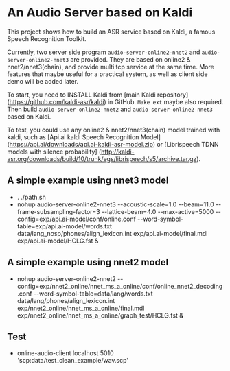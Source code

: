 
An Audio Server based on Kaldi
================================

This project shows how to build an ASR service based on Kaldi, a famous Speech Recognition Toolkit.

Currently, two server side program `audio-server-online2-nnet2` and `audio-server-online2-nnet3` are provided. 
They are based on online2 & nnet2/nnet3(chain), and provide multi tcp service at the same time. 
More features that maybe useful for a practical system, as well as client side demo will be added later.

To start, you need to INSTALL Kaldi from [main Kaldi repository] (https://github.com/kaldi-asr/kaldi) in GitHub. 
`Make ext` maybe also required. Then build `audio-server-online2-nnet2` and `audio-server-online2-nnet3` based on Kaldi.

To test, you could use any online2 & nnet2/nnet3(chain) model trained with kaldi, such as [Api.ai kaldi Speech Recognition Model] (https://api.ai/downloads/api.ai-kaldi-asr-model.zip) or [Librispeech TDNN models with silence probability] (http://kaldi-asr.org/downloads/build/10/trunk/egs/librispeech/s5/archive.tar.gz).


A simple example using nnet3 model
------------------
- . ./path.sh
- nohup audio-server-online2-nnet3 --acoustic-scale=1.0 --beam=11.0 --frame-subsampling-factor=3 --lattice-beam=4.0 --max-active=5000 --config=exp/api.ai-model/conf/online.conf --word-symbol-table=exp/api.ai-model/words.txt data/lang_nosp/phones/align_lexicon.int exp/api.ai-model/final.mdl exp/api.ai-model/HCLG.fst &

A simple example using nnet2 model
------------------
- nohup audio-server-online2-nnet2 --config=exp/nnet2_online/nnet_ms_a_online/conf/online_nnet2_decoding.conf --word-symbol-table=data/lang/words.txt data/lang/phones/align_lexicon.int exp/nnet2_online/nnet_ms_a_online/final.mdl exp/nnet2_online/nnet_ms_a_online/graph_test/HCLG.fst &

Test
------------------
- online-audio-client localhost 5010 'scp:data/test_clean_example/wav.scp'
